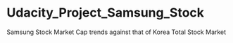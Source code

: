 # Udacity_Project_Samsung_Stock
Samsung Stock Market Cap trends against that of Korea Total Stock Market
